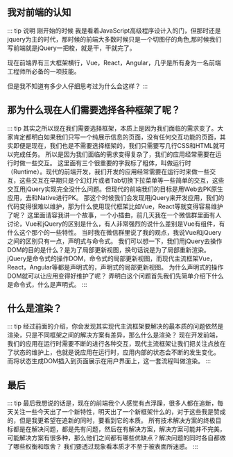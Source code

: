 ## 我对前端的认知

::: tip 说明
刚开始的时候 我是看着JavaScript高级程序设计入的门，但那时还是jquery为主的时代，那时候的前端大多数时候只是一个切图仔的角色,那时候我们写前端就是jQuery一把梭，就是干，干就完了。

现在前端界有三大框架横行，Vue，React，Angular，几乎是所有身为一名前端工程师所必备的一项技能。

但是我不知道有多少人仔细思考过为什么会这样？
:::




## 那为什么现在人们需要选择各种框架了呢？

::: tip
其实之所以现在我们需要选择框架，本质上是因为我们面临的需求变了。大家肯定都明白如果我们只写一个纯展示信息的页面，没有任何交互功能的页面，其实即便是现在，我们也是不需要选择框架的，我们只需要写几行CSS和HTML就可以完成任务。
所以是因为我们面临的需求变得复杂了，我们的应用经常需要在运行时做一些交互。
这里面有三个很重要的字我标了粗体，叫做运行时（Runtime）。现代的前端开发，我们开发的应用经常需要在运行时来做一些交互，这些交互在早期只是个幻灯片或者Tab切换下拉菜单等一些简单的交互，这些交互用jQuery实现完全没什么问题。但现代的前端我们的目标是用Web去PK原生应用，去和Native进行PK。
那这个时候我们会发现用jQuery来开发应用，我们的代码变得很难以维护，那为什么使用现代框架比如Vue，React等就变得容易维护了呢？
这里面请容我讲一个故事，一个小插曲，前几天我在一个微信群里面有人讨论，Vue和jQuery的区别是什么，有人非常强烈的说什么差别是Vue有组件，有什么这个那个的一些特性。
当时我在微信群里说了我的观点，我说Vue和jQuery之间的区别只有一点，声明式与命令式。
我们可以想一下，我们用jQuery去操作DOM的目的是什么？是为了局部更新视图，换句话说是为了局部重新渲染。
jQuery是命令式的操作DOM，命令式的局部更新视图，而现代主流框架Vue，React，Angular等都是声明式的，声明式的局部更新视图。
为什么声明式的操作DOM就可以让应用变得好维护了呢？
弄明白这个问题首先我们先简单介绍下什么是命令式，什么是声明式。
:::

## 什么是渲染？
::: tip
经过前面的介绍，你会发现其实现代主流框架要解决的最本质的问题依然是渲染，只是不同框架之间的解决方案有差异，那么什么是渲染？
现在开发前端，我们的应用在运行时需要不断的进行各种交互，现代主流框架让我们把关注点放在了状态的维护上，也就是说应用在运行时，应用内部的状态会不断的发生变化。
而将状态生成DOM插入到页面展示在用户界面上，这一套流程叫做渲染。
:::


##  最后

::: tip
最后我想说的话是，现在的前端我个人感觉有点浮躁，很多人都在追新，每天关注一些今天出了一个新特性，明天出了一个新框架什么的，对于这些我是赞成的，但是我更希望在追新的同时，要看到它的本质。
所有技术解决方案的终极目标都是在解决问题，都是先有问题，然后在有解决方案，解决方案可能并不完美，可能解决方案有很多种，那么他们之间都有哪些优缺点？解决问题的同时各自都做了哪些权衡和取舍？
我们要透过现象看本质才不至于被表面所迷惑。
:::